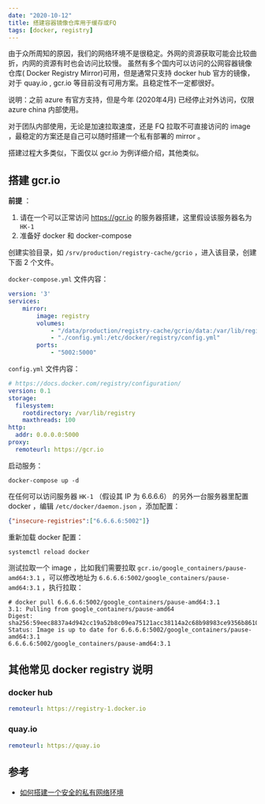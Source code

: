 ```yaml
---
date: "2020-10-12"
title: 搭建容器镜像仓库用于缓存或FQ
tags: [docker, registry]
---
```


由于众所周知的原因，我们的网络环境不是很稳定。外网的资源获取可能会比较曲折，内网的资源有时也会访问比较慢。
虽然有多个国内可以访问的公网容器镜像仓库( Docker Registry Mirror)可用，但是通常只支持 docker hub 官方的镜像，对于 quay.io , gcr.io 等目前没有可用方案。且稳定性不一定都很好。

说明：之前 azure 有官方支持，但是今年 (2020年4月) 已经停止对外访问，仅限 azure china 内部使用。

对于团队内部使用，无论是加速拉取速度，还是 FQ 拉取不可直接访问的 image ，最稳定的方案还是自己可以随时搭建一个私有部署的 mirror 。

搭建过程大多类似，下面仅以 gcr.io 为例详细介绍，其他类似。

## 搭建 gcr.io

**前提** ：

1. 请在一个可以正常访问 https://gcr.io 的服务器搭建，这里假设该服务器名为 `HK-1`
2. 准备好 docker 和 docker-compose

创建实验目录，如 `/srv/production/registry-cache/gcrio` ，进入该目录，创建下面 2 个文件。

`docker-compose.yml` 文件内容：

```yaml
version: '3'
services:
    mirror:
        image: registry
        volumes:
            - "/data/production/registry-cache/gcrio/data:/var/lib/registry"
            - "./config.yml:/etc/docker/registry/config.yml"
        ports:
            - "5002:5000"
```

`config.yml` 文件内容：

```yaml
# https://docs.docker.com/registry/configuration/
version: 0.1
storage:
  filesystem:
    rootdirectory: /var/lib/registry
    maxthreads: 100
http:
  addr: 0.0.0.0:5000
proxy:
  remoteurl: https://gcr.io
```

启动服务：

```shell
docker-compose up -d
```

在任何可以访问服务器 `HK-1` （假设其 IP 为 6.6.6.6） 的另外一台服务器里配置 docker ，编辑 `/etc/docker/daemon.json` ，添加配置：

```json
{"insecure-registries":["6.6.6.6:5002"]}
```

重新加载 docker 配置：

```shell
systemctl reload docker
```

测试拉取一个 image ，比如我们需要拉取 `gcr.io/google_containers/pause-amd64:3.1` ，可以修改地址为 `6.6.6.6:5002/google_containers/pause-amd64:3.1` ，执行拉取：

```shell
# docker pull 6.6.6.6:5002/google_containers/pause-amd64:3.1
3.1: Pulling from google_containers/pause-amd64
Digest: sha256:59eec8837a4d942cc19a52b8c09ea75121acc38114a2c68b98983ce9356b8610
Status: Image is up to date for 6.6.6.6:5002/google_containers/pause-amd64:3.1
6.6.6.6:5002/google_containers/pause-amd64:3.1
```

## 其他常见 docker registry 说明

### docker hub

```yaml
remoteurl: https://registry-1.docker.io
```

### quay.io

```yaml
remoteurl: https://quay.io
```

## 参考

- [如何搭建一个安全的私有网络环境](https://gwind.me/post/computer/wireguard-network/)
